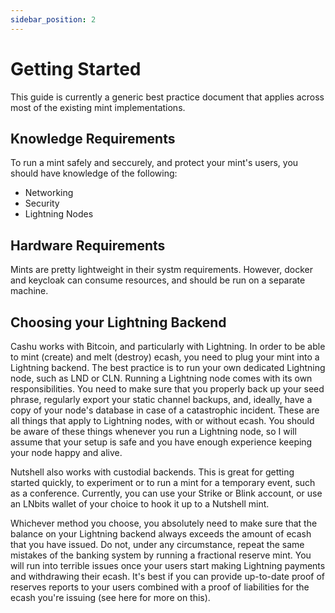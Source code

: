 ```yaml
---
sidebar_position: 2
---
```

# Getting Started

This guide is currently a generic best practice document that applies across most of the existing mint implementations. 


## Knowledge Requirements

To run a mint safely and seccurely, and protect your mint's users, you should have knowledge of the following:

* Networking
* Security
* Lightning Nodes

## Hardware Requirements

Mints are pretty lightweight in their systm requirements.  However, docker and keycloak can consume resources, and should be run on a separate machine.

## Choosing your Lightning Backend

Cashu works with Bitcoin, and particularly with Lightning. In order to be able to mint (create) and melt (destroy) ecash, you need to plug your mint into a Lightning backend. The best practice is to run your own dedicated Lightning node, such as LND or CLN. Running a Lightning node comes with its own responsibilities. You need to make sure that you properly back up your seed phrase, regularly export your static channel backups, and, ideally, have a copy of your node's database in case of a catastrophic incident. These are all things that apply to Lightning nodes, with or without ecash. You should be aware of these things whenever you run a Lightning node, so I will assume that your setup is safe and you have enough experience keeping your node happy and alive.

Nutshell also works with custodial backends. This is great for getting started quickly, to experiment or to run a mint for a temporary event, such as a conference. Currently, you can use your Strike or Blink account, or use an LNbits wallet of your choice to hook it up to a Nutshell mint.

Whichever method you choose, you absolutely need to make sure that the balance on your Lightning backend always exceeds the amount of ecash that you have issued. Do not, under any circumstance, repeat the same mistakes of the banking system by running a fractional reserve mint. You will run into terrible issues once your users start making Lightning payments and withdrawing their ecash. It's best if you can provide up-to-date proof of reserves reports to your users combined with a proof of liabilities for the ecash you're issuing (see here for more on this).





